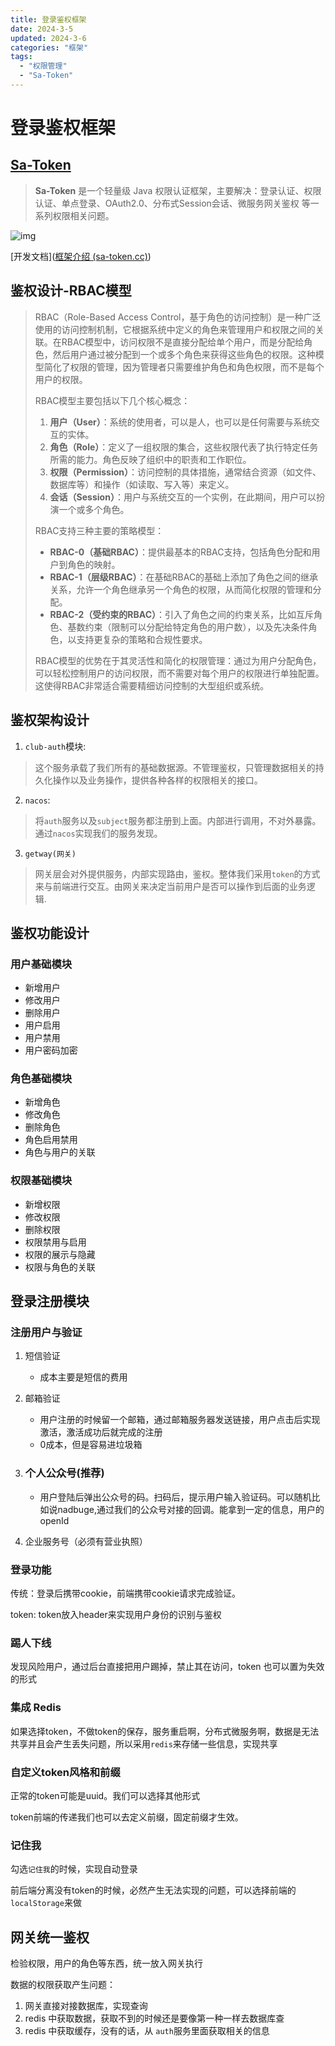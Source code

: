 ```yaml
---
title: 登录鉴权框架
date: 2024-3-5
updated: 2024-3-6
categories: "框架"
tags: 
  - "权限管理"
  - "Sa-Token"
---
```


# 登录鉴权框架

## [Sa-Token](https://github.com/dromara/sa-token)

> **Sa-Token** 是一个轻量级 Java 权限认证框架，主要解决：登录认证、权限认证、单点登录、OAuth2.0、分布式Session会话、微服务网关鉴权 等一系列权限相关问题。

![img](https://bed.flyone.space/%E7%AC%94%E8%AE%B0/sa-token-js4.png)

[开发文档]([框架介绍 (sa-token.cc)](https://sa-token.cc/doc.html#/))

## 鉴权设计-RBAC模型

> RBAC（Role-Based Access Control，基于角色的访问控制）是一种广泛使用的访问控制机制，它根据系统中定义的角色来管理用户和权限之间的关联。在RBAC模型中，访问权限不是直接分配给单个用户，而是分配给角色，然后用户通过被分配到一个或多个角色来获得这些角色的权限。这种模型简化了权限的管理，因为管理者只需要维护角色和角色权限，而不是每个用户的权限。
>
> RBAC模型主要包括以下几个核心概念：
>
> 1. **用户（User）**：系统的使用者，可以是人，也可以是任何需要与系统交互的实体。
> 2. **角色（Role）**：定义了一组权限的集合，这些权限代表了执行特定任务所需的能力。角色反映了组织中的职责和工作职位。
> 3. **权限（Permission）**：访问控制的具体措施，通常结合资源（如文件、数据库等）和操作（如读取、写入等）来定义。
> 4. **会话（Session）**：用户与系统交互的一个实例，在此期间，用户可以扮演一个或多个角色。
>
> RBAC支持三种主要的策略模型：
>
> - **RBAC-0（基础RBAC）**：提供最基本的RBAC支持，包括角色分配和用户到角色的映射。
> - **RBAC-1（层级RBAC）**：在基础RBAC的基础上添加了角色之间的继承关系，允许一个角色继承另一个角色的权限，从而简化权限的管理和分配。
> - **RBAC-2（受约束的RBAC）**：引入了角色之间的约束关系，比如互斥角色、基数约束（限制可以分配给特定角色的用户数），以及先决条件角色，以支持更复杂的策略和合规性要求。
>
> RBAC模型的优势在于其灵活性和简化的权限管理：通过为用户分配角色，可以轻松控制用户的访问权限，而不需要对每个用户的权限进行单独配置。这使得RBAC非常适合需要精细访问控制的大型组织或系统。

## 鉴权架构设计

1. `club-auth`模块: 

> 这个服务承载了我们所有的基础数据源。不管理鉴权，只管理数据相关的持久化操作以及业务操作，提供各种各样的权限相关的接口。

2. `nacos`:

> 将`auth`服务以及`subject`服务都注册到上面。内部进行调用，不对外暴露。通过`nacos`实现我们的服务发现。

3. `getway(网关)`

> 网关层会对外提供服务，内部实现路由，鉴权。整体我们采用`token`的方式来与前端进行交互。由网关来决定当前用户是否可以操作到后面的业务逻辑.

## 鉴权功能设计

### 用户基础模块

- 新增用户
- 修改用户
- 删除用户
- 用户启用
- 用户禁用
- 用户密码加密

### 角色基础模块

- 新增角色
- 修改角色
- 删除角色
- 角色启用禁用
- 角色与用户的关联

### 权限基础模块

- 新增权限
- 修改权限
- 删除权限
- 权限禁用与启用
- 权限的展示与隐藏
- 权限与角色的关联

## 登录注册模块

### 注册用户与验证

1. 短信验证

   - 成本主要是短信的费用

2. 邮箱验证

   - 用户注册的时候留一个邮箱，通过邮箱服务器发送链接，用户点击后实现激活，激活成功后就完成的注册
   - 0成本，但是容易进垃圾箱

3. ### 个人公众号(推荐)

   - 用户登陆后弹出公众号的码。扫码后，提示用户输入验证码。可以随机比如说nadbuge,通过我们的公众号对接的回调。能拿到一定的信息，用户的openId

4. 企业服务号（必须有营业执照）

### 登录功能

传统：登录后携带cookie，前端携带cookie请求完成验证。

token: token放入header来实现用户身份的识别与鉴权

### 踢人下线

发现风险用户，通过后台直接把用户踢掉，禁止其在访问，token 也可以置为失效的形式

### 集成 Redis

如果选择token，不做token的保存，服务重启啊，分布式微服务啊，数据是无法共享并且会产生丢失问题，所以采用`redis`来存储一些信息，实现共享

### 自定义token风格和前缀

正常的token可能是uuid。我们可以选择其他形式

token前端的传递我们也可以去定义前缀，固定前缀才生效。

### 记住我

勾选`记住我`的时候，实现自动登录

前后端分离没有token的时候，必然产生无法实现的问题，可以选择前端的`localStorage`来做

## 网关统一鉴权

检验权限，用户的角色等东西，统一放入网关执行

数据的权限获取产生问题：

1. 网关直接对接数据库，实现查询
2. redis 中获取数据，获取不到的时候还是要像第一种一样去数据库查
3. redis 中获取缓存，没有的话，从 `auth`服务里面获取相关的信息
